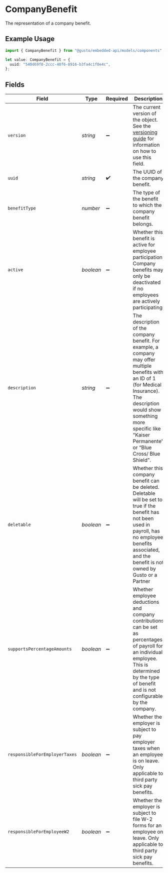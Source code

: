 # CompanyBenefit

The representation of a company benefit.

## Example Usage

```typescript
import { CompanyBenefit } from "@gusto/embedded-api/models/components";

let value: CompanyBenefit = {
  uuid: "540d69f0-2ccc-48f6-8916-b3fa4c1f0e4c",
};
```

## Fields

| Field                                                                                                                                                                                                                                         | Type                                                                                                                                                                                                                                          | Required                                                                                                                                                                                                                                      | Description                                                                                                                                                                                                                                   |
| --------------------------------------------------------------------------------------------------------------------------------------------------------------------------------------------------------------------------------------------- | --------------------------------------------------------------------------------------------------------------------------------------------------------------------------------------------------------------------------------------------- | --------------------------------------------------------------------------------------------------------------------------------------------------------------------------------------------------------------------------------------------- | --------------------------------------------------------------------------------------------------------------------------------------------------------------------------------------------------------------------------------------------- |
| `version`                                                                                                                                                                                                                                     | *string*                                                                                                                                                                                                                                      | :heavy_minus_sign:                                                                                                                                                                                                                            | The current version of the object. See the [versioning guide](https://docs.gusto.com/embedded-payroll/docs/idempotency) for information on how to use this field.                                                                             |
| `uuid`                                                                                                                                                                                                                                        | *string*                                                                                                                                                                                                                                      | :heavy_check_mark:                                                                                                                                                                                                                            | The UUID of the company benefit.                                                                                                                                                                                                              |
| `benefitType`                                                                                                                                                                                                                                 | *number*                                                                                                                                                                                                                                      | :heavy_minus_sign:                                                                                                                                                                                                                            | The type of the benefit to which the company benefit belongs.                                                                                                                                                                                 |
| `active`                                                                                                                                                                                                                                      | *boolean*                                                                                                                                                                                                                                     | :heavy_minus_sign:                                                                                                                                                                                                                            | Whether this benefit is active for employee participation. Company benefits may only be deactivated if no employees are actively participating.                                                                                               |
| `description`                                                                                                                                                                                                                                 | *string*                                                                                                                                                                                                                                      | :heavy_minus_sign:                                                                                                                                                                                                                            | The description of the company benefit. For example, a company may offer multiple benefits with an ID of 1 (for Medical Insurance). The description would show something more specific like “Kaiser Permanente” or “Blue Cross/ Blue Shield”. |
| `deletable`                                                                                                                                                                                                                                   | *boolean*                                                                                                                                                                                                                                     | :heavy_minus_sign:                                                                                                                                                                                                                            | Whether this company benefit can be deleted. Deletable will be set to true if the benefit has not been used in payroll, has no employee benefits associated, and the benefit is not owned by Gusto or a Partner                               |
| `supportsPercentageAmounts`                                                                                                                                                                                                                   | *boolean*                                                                                                                                                                                                                                     | :heavy_minus_sign:                                                                                                                                                                                                                            | Whether employee deductions and company contributions can be set as percentages of payroll for an individual employee. This is determined by the type of benefit and is not configurable by the company.                                      |
| `responsibleForEmployerTaxes`                                                                                                                                                                                                                 | *boolean*                                                                                                                                                                                                                                     | :heavy_minus_sign:                                                                                                                                                                                                                            | Whether the employer is subject to pay employer taxes when an employee is on leave. Only applicable to third party sick pay benefits.                                                                                                         |
| `responsibleForEmployeeW2`                                                                                                                                                                                                                    | *boolean*                                                                                                                                                                                                                                     | :heavy_minus_sign:                                                                                                                                                                                                                            | Whether the employer is subject to file W-2 forms for an employee on leave. Only applicable to third party sick pay benefits.                                                                                                                 |